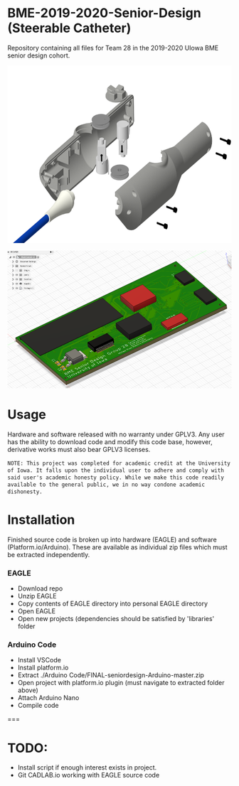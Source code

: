 BME-2019-2020-Senior-Design (Steerable Catheter)
================================================
Repository containing all files for Team 28 in the 2019-2020 UIowa BME senior design cohort.


<img src="https://github.com/michaelpass/BME-2019-2020-Senior-Design/blob/master/Final%20Design%20Images/Handle/Explode2.PNG?raw=true" width="600" height="400"></img>

<img src="https://github.com/michaelpass/BME-2019-2020-Senior-Design/blob/master/Final%20Design%20Images/Electronics/MainControlBoardRendered.png?raw=true" width="600" height="310"></img>



# Usage
Hardware and software released with no warranty under GPLV3. 
Any user has the ability to download code and modify this code base, however, derivative works must also bear GPLV3 licenses.

```
NOTE: This project was completed for academic credit at the University of Iowa. It falls upon the individual user to adhere and comply with
said user's academic honesty policy. While we make this code readily available to the general public, we in no way condone academic dishonesty.
```



# Installation
Finished source code is broken up into hardware (EAGLE) and software (Platform.io/Arduino).
These are available as individual zip files which must be extracted independently.



### EAGLE
- Download repo
- Unzip EAGLE
- Copy contents of EAGLE directory into personal EAGLE directory
- Open EAGLE
- Open new projects (dependencies should be satisfied by 'libraries' folder



### Arduino Code
- Install VSCode
- Install platform.io
- Extract ./Arduino Code/FINAL-seniordesign-Arduino-master.zip
- Open project with platform.io plugin (must navigate to extracted folder above)
- Attach Arduino Nano
- Compile code


===

# TODO:
- Install script if enough interest exists in project.
- Git CADLAB.io working with EAGLE source code
